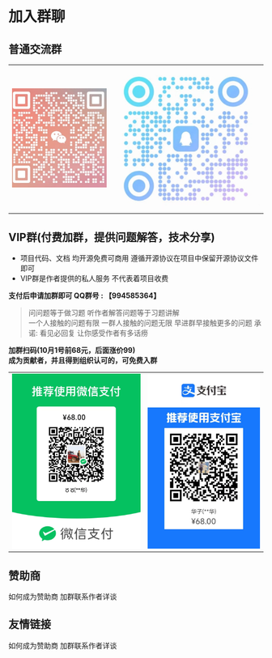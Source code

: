 # 加入群聊
## 普通交流群
<table>
    <tr>
        <td><img src="../.vuepress/public/wx.png"/></td>
        <td><img src="../.vuepress/public/qq.png"/></td>
    </tr>
</table>

## VIP群(付费加群，提供问题解答，技术分享)

- 项目代码、文档 均开源免费可商用 遵循开源协议在项目中保留开源协议文件即可  
- VIP群是作者提供的私人服务 不代表着项目收费

**支付后申请加群即可 QQ群号 : 【994585364】**

> 问问题等于做习题 听作者解答问题等于习题讲解  
> 一个人接触的问题有限 一群人接触的问题无限 早进群早接触更多的问题 
> 承诺: 看见必回复 让你感受作者有多话痨  

**加群扫码(10月1号前68元，后面涨价99)**  
**成为贡献者，并且得到组织认可的，可免费入群**
<table>
    <tr>
        <td><img src="../.vuepress/public/skwx.jpg"/></td>
        <td><img src="../.vuepress/public/skzfb.jpg"/></td>
    </tr>
</table>

## 赞助商

如何成为赞助商 加群联系作者详谈

## 友情链接

如何成为赞助商 加群联系作者详谈